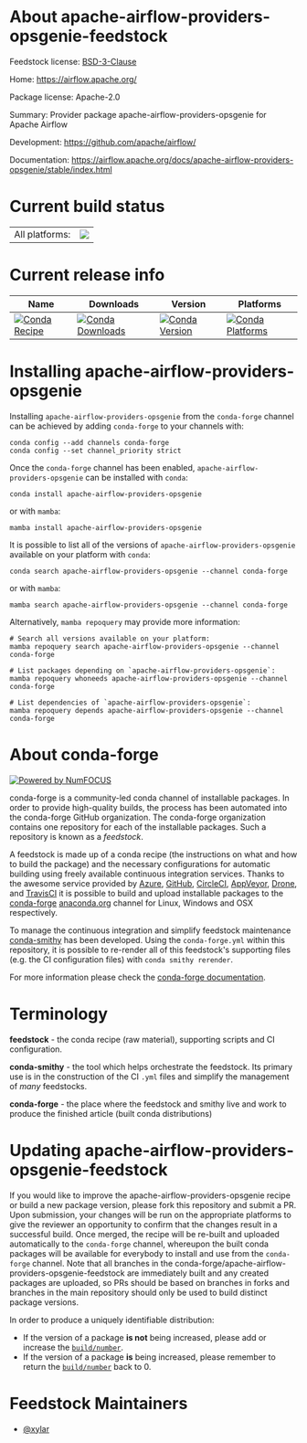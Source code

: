 About apache-airflow-providers-opsgenie-feedstock
=================================================

Feedstock license: [BSD-3-Clause](https://github.com/conda-forge/apache-airflow-providers-opsgenie-feedstock/blob/main/LICENSE.txt)

Home: https://airflow.apache.org/

Package license: Apache-2.0

Summary: Provider package apache-airflow-providers-opsgenie for Apache Airflow

Development: https://github.com/apache/airflow/

Documentation: https://airflow.apache.org/docs/apache-airflow-providers-opsgenie/stable/index.html

Current build status
====================


<table><tr><td>All platforms:</td>
    <td>
      <a href="https://dev.azure.com/conda-forge/feedstock-builds/_build/latest?definitionId=11920&branchName=main">
        <img src="https://dev.azure.com/conda-forge/feedstock-builds/_apis/build/status/apache-airflow-providers-opsgenie-feedstock?branchName=main">
      </a>
    </td>
  </tr>
</table>

Current release info
====================

| Name | Downloads | Version | Platforms |
| --- | --- | --- | --- |
| [![Conda Recipe](https://img.shields.io/badge/recipe-apache--airflow--providers--opsgenie-green.svg)](https://anaconda.org/conda-forge/apache-airflow-providers-opsgenie) | [![Conda Downloads](https://img.shields.io/conda/dn/conda-forge/apache-airflow-providers-opsgenie.svg)](https://anaconda.org/conda-forge/apache-airflow-providers-opsgenie) | [![Conda Version](https://img.shields.io/conda/vn/conda-forge/apache-airflow-providers-opsgenie.svg)](https://anaconda.org/conda-forge/apache-airflow-providers-opsgenie) | [![Conda Platforms](https://img.shields.io/conda/pn/conda-forge/apache-airflow-providers-opsgenie.svg)](https://anaconda.org/conda-forge/apache-airflow-providers-opsgenie) |

Installing apache-airflow-providers-opsgenie
============================================

Installing `apache-airflow-providers-opsgenie` from the `conda-forge` channel can be achieved by adding `conda-forge` to your channels with:

```
conda config --add channels conda-forge
conda config --set channel_priority strict
```

Once the `conda-forge` channel has been enabled, `apache-airflow-providers-opsgenie` can be installed with `conda`:

```
conda install apache-airflow-providers-opsgenie
```

or with `mamba`:

```
mamba install apache-airflow-providers-opsgenie
```

It is possible to list all of the versions of `apache-airflow-providers-opsgenie` available on your platform with `conda`:

```
conda search apache-airflow-providers-opsgenie --channel conda-forge
```

or with `mamba`:

```
mamba search apache-airflow-providers-opsgenie --channel conda-forge
```

Alternatively, `mamba repoquery` may provide more information:

```
# Search all versions available on your platform:
mamba repoquery search apache-airflow-providers-opsgenie --channel conda-forge

# List packages depending on `apache-airflow-providers-opsgenie`:
mamba repoquery whoneeds apache-airflow-providers-opsgenie --channel conda-forge

# List dependencies of `apache-airflow-providers-opsgenie`:
mamba repoquery depends apache-airflow-providers-opsgenie --channel conda-forge
```


About conda-forge
=================

[![Powered by
NumFOCUS](https://img.shields.io/badge/powered%20by-NumFOCUS-orange.svg?style=flat&colorA=E1523D&colorB=007D8A)](https://numfocus.org)

conda-forge is a community-led conda channel of installable packages.
In order to provide high-quality builds, the process has been automated into the
conda-forge GitHub organization. The conda-forge organization contains one repository
for each of the installable packages. Such a repository is known as a *feedstock*.

A feedstock is made up of a conda recipe (the instructions on what and how to build
the package) and the necessary configurations for automatic building using freely
available continuous integration services. Thanks to the awesome service provided by
[Azure](https://azure.microsoft.com/en-us/services/devops/), [GitHub](https://github.com/),
[CircleCI](https://circleci.com/), [AppVeyor](https://www.appveyor.com/),
[Drone](https://cloud.drone.io/welcome), and [TravisCI](https://travis-ci.com/)
it is possible to build and upload installable packages to the
[conda-forge](https://anaconda.org/conda-forge) [anaconda.org](https://anaconda.org/)
channel for Linux, Windows and OSX respectively.

To manage the continuous integration and simplify feedstock maintenance
[conda-smithy](https://github.com/conda-forge/conda-smithy) has been developed.
Using the ``conda-forge.yml`` within this repository, it is possible to re-render all of
this feedstock's supporting files (e.g. the CI configuration files) with ``conda smithy rerender``.

For more information please check the [conda-forge documentation](https://conda-forge.org/docs/).

Terminology
===========

**feedstock** - the conda recipe (raw material), supporting scripts and CI configuration.

**conda-smithy** - the tool which helps orchestrate the feedstock.
                   Its primary use is in the construction of the CI ``.yml`` files
                   and simplify the management of *many* feedstocks.

**conda-forge** - the place where the feedstock and smithy live and work to
                  produce the finished article (built conda distributions)


Updating apache-airflow-providers-opsgenie-feedstock
====================================================

If you would like to improve the apache-airflow-providers-opsgenie recipe or build a new
package version, please fork this repository and submit a PR. Upon submission,
your changes will be run on the appropriate platforms to give the reviewer an
opportunity to confirm that the changes result in a successful build. Once
merged, the recipe will be re-built and uploaded automatically to the
`conda-forge` channel, whereupon the built conda packages will be available for
everybody to install and use from the `conda-forge` channel.
Note that all branches in the conda-forge/apache-airflow-providers-opsgenie-feedstock are
immediately built and any created packages are uploaded, so PRs should be based
on branches in forks and branches in the main repository should only be used to
build distinct package versions.

In order to produce a uniquely identifiable distribution:
 * If the version of a package **is not** being increased, please add or increase
   the [``build/number``](https://docs.conda.io/projects/conda-build/en/latest/resources/define-metadata.html#build-number-and-string).
 * If the version of a package **is** being increased, please remember to return
   the [``build/number``](https://docs.conda.io/projects/conda-build/en/latest/resources/define-metadata.html#build-number-and-string)
   back to 0.

Feedstock Maintainers
=====================

* [@xylar](https://github.com/xylar/)

